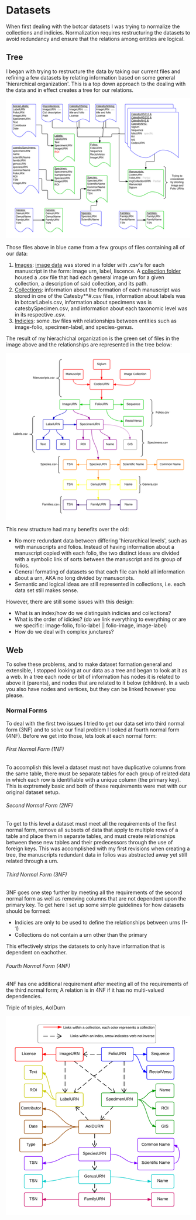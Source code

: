 # Datasets

When first dealing with the botcar datasets I was trying to normalize the collections and indicies. Normalization requires restructuring the datasets to avoid redundancy and ensure that the relations among entities are logical.

## Tree

I began with trying to restructure the data by taking our current files and refining a few datasets by relating information based on some general 'hierarchical organization'. This is a top down approach to the dealing with the data and in effect creates a tree for our relations.

![datasetRework](https://raw.githubusercontent.com/botcar/botcar-data/master/commentary/Images/BotCar%20Document%20Revisions%20-%20draft%201.png)

Those files above in blue came from a few groups of files containing all of our data:

1. [Images](https://github.com/botcar/botcar-data/tree/master/images): [image data](https://github.com/botcar/botcar-data/tree/master/images/imagedata) was stored in a folder with .csv's for each manuscript in the form: image urn, label, liscence. A [collection folder](https://github.com/botcar/botcar-data/tree/master/images/collections) housed a .csv file that had each general image urn for a given collection, a description of said collection, and its path.
2. [Collections](https://github.com/botcar/botcar-data/tree/master/collections): information about the formation of each manuscript was stored in one of the Catesby**#.csv files, information about labels was in botcarLabels.csv, information about specimens was is catesbySpecimen.csv, and information about each taxonomic level was in its respective .csv.
3. [Indicies](https://github.com/botcar/botcar-data/tree/master/indices): some .tsv files with relationships between entities such as image-folio, specimen-label, and species-genus.

The result of my hierachichal organization is the green set of files in the image above and the relationships are represented in the tree below:

![outline1](https://raw.githubusercontent.com/botcar/botcar-data/master/commentary/Images/BotCar%20Data%20Outline%20-%20draft%201.png)

This new structure had many benefits over the old:

- No more redundant data between differing 'hierarchical levels', such as with manuscripts and folios. Instead of having information about a manuscript copied with each folio, the two distinct ideas are divided with a symbolic link of sorts between the manuscript and its group of folios.
- General formating of datasets so that each file can hold all information about a urn, AKA no long divided by manuscripts.
- Semantic and logical ideas are still represented in collections, i.e. each data set still makes sense.

However, there are still some issues with this design:

- What is an index/how do we distinguish indicies and collections?
- What is the order of idicies? (do we link everything to everything or are we specific: image-folio, folio-label || folio-image, image-label)
- How do we deal with complex junctures?

## Web

To solve these problems, and to make dataset formation general and extensible, I stopped looking at our data as a tree and began to look at it as a web. In a tree each node or bit of information has nodes it is related to above it (parents), and nodes that are related to it below (children). In a web you also have nodes and vertices, but they can be linked however you please.

### Normal Forms

To deal with the first two issues I tried to get our data set into third normal form (3NF) and to solve our final problem I looked at fourth normal form (4NF). Before we get into those, lets look at each normal form:

###### First Normal Form (1NF)

To accomplish this level a dataset must not have duplicative columns from the same table, there must be separate tables for each group of related data in which each row is identifiable with a unique column (the primary key). This is exptremely basic and both of these requirements were met with our original dataset setup.

###### Second Normal Form (2NF)

To get to this level a dataset must meet all the requirements of the first normal form, remove all subsets of data that apply to multiple rows of a table and place them in separate tables, and must create relationships between these new tables and their predecessors through the use of foreign keys. This was accomplished with my first revisions when creating a tree, the manuscripts redundant data in folios was abstracted away yet still related through a urn.

###### Third Normal Form (3NF)

3NF goes one step further by meeting all the requirements of the second normal form as well as removing columns that are not dependent upon the primary key. To get here I set up some simple guidelines for how datasets should be formed:

- Indicies are only to be used to define the relationships between urns (1-1)
- Collections do not contain a urn other than the primary

This effectively strips the datasets to only have information that is dependent on eachother.

###### Fourth Normal Form (4NF)

4NF has one additional requirement after meeting all of the requirements of the third normal form; A relation is in 4NF if it has no multi-valued dependencies. 

Triple of triples, AoIDurn

![outline3](https://raw.githubusercontent.com/botcar/botcar-data/master/commentary/Images/BotCar%20Data%20Outline%20-%20draft%203.png)

